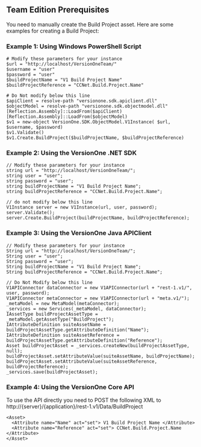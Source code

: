 ## Team Edition Prerequisites

You need to manually create the Build Project asset. Here are some examples for creating a Build Project:

### Example 1: Using Windows PowerShell Script

```
# Modify these parameters for your instance 
$url = "http://localhost/VersionOneTeam/" 
$username = "user" 
$password = "user" 
$buildProjectName = "V1 Build Project Name" 
$buildProjectReference = "CCNet.Build.Project.Name" 

# Do Not modify below this line 
$apiClient = resolve-path "versionone.sdk.apiclient.dll" 
$objectModel = resolve-path "versionone.sdk.objectmodel.dll" 
[Reflection.Assembly]::LoadFrom($apiClient) 
[Reflection.Assembly]::LoadFrom($objectModel) 
$v1 = new-object VersionOne.SDK.ObjectModel.V1Instance( $url, $username, $password) 
$v1.Validate() 
$v1.Create.BuildProject($buildProjectName, $buildProjectReference)
```

### Example 2: Using the VersionOne .NET SDK

```
// Modify these parameters for your instance 
string url = "http://localhost/VersionOneTeam/"; 
string user = "user"; 
string password = "user"; 
string buildProjectName = "V1 Build Project Name"; 
string buildProjectReference = "CCNet.Build.Project.Name"; 

// do not modify below this line 
V1Instance server = new V1Instance(url, user, password); 
server.Validate(); 
server.Create.BuildProject(buildProjectName, buildProjectReference);
```

### Example 3: Using the VersionOne Java APIClient

```
// Modify these parameters for your instance 
String url = "http://localhost/VersionOneTeam/"; 
String user = "user"; 
String password = "user"; 
String buildProjectName = "V1 Build Project Name"; 
String buildProjectReference = "CCNet.Build.Project.Name"; 

// Do Not Modify below this line 
V1APIConnector dataConnector = new V1APIConnector(url + "rest-1.v1/", user, password); 
V1APIConnector metaConnector = new V1APIConnector(url + "meta.v1/"); 
_metaModel = new MetaModel(metaConnector); 
_services = new Services(_metaModel, dataConnector); 
IAssetType buildProjectAssetType = _metaModel.getAssetType("BuildProject"); 
IAttributeDefinition suiteAssetName = buildProjectAssetType.getAttributeDefinition("Name"); 
IAttributeDefinition suiteAssetReference = buildProjectAssetType.getAttributeDefinition("Reference"); 
Asset buildProjectAsset = _services.createNew(buildProjectAssetType, null); 
buildProjectAsset.setAttributeValue(suiteAssetName, buildProjectName); 
buildProjectAsset.setAttributeValue(suiteAssetReference, buildProjectReference); 
_services.save(buildProjectAsset);
```

### Example 4: Using the VersionOne Core API 

To use the API directly you need to POST the following XML to http://{server}/{application}/rest-1.v1/Data/BuildProject 

```
<Asset> 
  <Attribute name="Name" act="set"> V1 Build Project Name </Attribute> 
  <Attribute name="Reference" act="set"> CCNet.Build.Project.Name </Attribute> 
</Asset>
```
